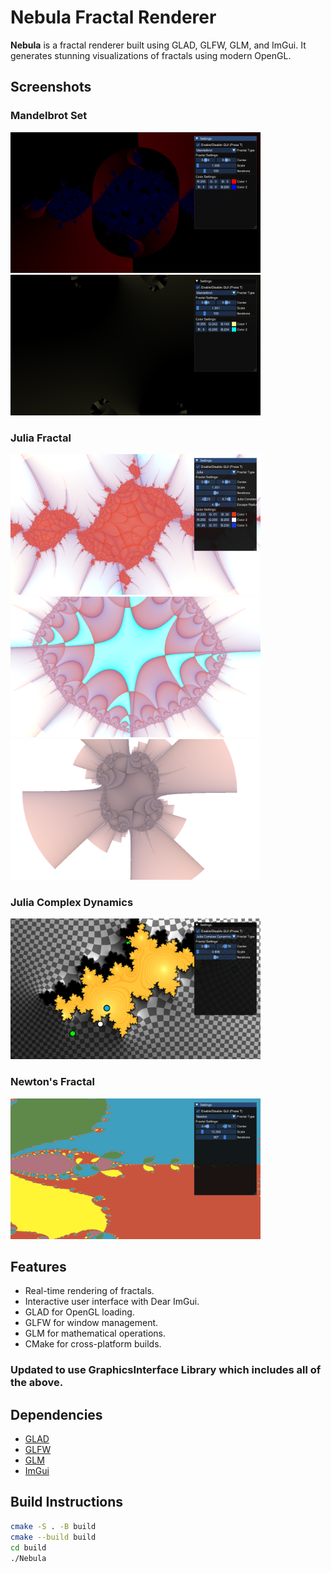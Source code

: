 # Nebula Fractal Renderer

**Nebula** is a fractal renderer built using GLAD, GLFW, GLM, and ImGui. It generates stunning visualizations of fractals using modern OpenGL.

## Screenshots

### Mandelbrot Set

<img src="screenshots/1.png" alt="Mandelbrot" width="400">
<img src="screenshots/2.png" alt="Mandelbrot" width="400">

### Julia Fractal

<img src="screenshots/3.png" alt="Julia" width="400">
<img src="screenshots/4.png" alt="Julia" width="400">
<img src="screenshots/5.png" alt="Julia" width="400">

### Julia Complex Dynamics

<img src="screenshots/6.png" alt="Julia Complex Dynamics" width="400">

### Newton's Fractal

<img src="screenshots/7.png" alt="Newton's Fractal" width="400">

## Features

- Real-time rendering of fractals.
- Interactive user interface with Dear ImGui.
- GLAD for OpenGL loading.
- GLFW for window management.
- GLM for mathematical operations.
- CMake for cross-platform builds.

### Updated to use GraphicsInterface Library which includes all of the above.

## Dependencies

- [GLAD](https://github.com/Dav1dde/glad)
- [GLFW](https://github.com/glfw/glfw)
- [GLM](https://github.com/g-truc/glm)
- [ImGui](https://github.com/ocornut/imgui)

## Build Instructions

```bash
cmake -S . -B build
cmake --build build
cd build
./Nebula
```
